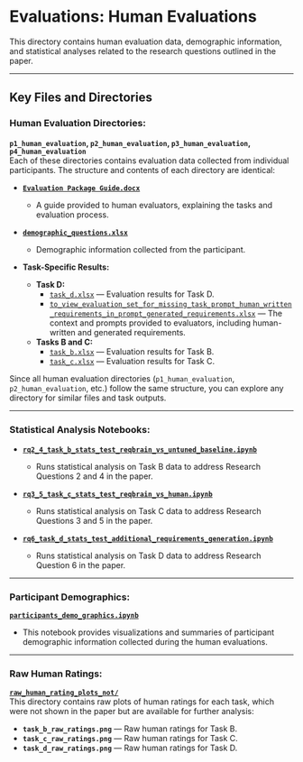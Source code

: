 # **Evaluations: Human Evaluations**

This directory contains human evaluation data, demographic information, and statistical analyses related to the research questions outlined in the paper.



---

## **Key Files and Directories**

### **Human Evaluation Directories:**  
**`p1_human_evaluation`, `p2_human_evaluation`, `p3_human_evaluation`, `p4_human_evaluation`**  
Each of these directories contains evaluation data collected from individual participants. The structure and contents of each directory are identical:

- **[`Evaluation Package Guide.docx`](./p1_human_evaluation/Evaluation%20Package%20Guide.docx)**  
  - A guide provided to human evaluators, explaining the tasks and evaluation process.  

- **[`demographic_questions.xlsx`](./p1_human_evaluation/demographic_questions.xlsx)**  
  - Demographic information collected from the participant.

- **Task-Specific Results:**  
  - **Task D:**  
    - [`task_d.xlsx`](./p1_human_evaluation/task_d/task_d.xlsx) — Evaluation results for Task D.  
    - [`to_view_evaluation_set_for_missing_task_prompt_human_written_requirements_in_prompt_generated_requirements.xlsx`](./p1_human_evaluation/task_d/to_view_evaluation_set_for_missing_task_prompt_human_written_requirements_in_prompt_generated_requirements.xlsx) — The context and prompts provided to evaluators, including human-written and generated requirements.  
  - **Tasks B and C:**  
    - [`task_b.xlsx`](./p1_human_evaluation/tasks_b_and_c/task_b.xlsx) — Evaluation results for Task B.  
    - [`task_c.xlsx`](./p1_human_evaluation/tasks_b_and_c/task_c.xlsx) — Evaluation results for Task C.  

Since all human evaluation directories (`p1_human_evaluation`, `p2_human_evaluation`, etc.) follow the same structure, you can explore any directory for similar files and task outputs.

---

### **Statistical Analysis Notebooks:**

- **[`rq2_4_task_b_stats_test_reqbrain_vs_untuned_baseline.ipynb`](./rq2_4_task_b_stats_test_reqbrain_vs_untuned_baseline.ipynb)**  
  - Runs statistical analysis on Task B data to address Research Questions 2 and 4 in the paper.

- **[`rq3_5_task_c_stats_test_reqbrain_vs_human.ipynb`](./rq3_5_task_c_stats_test_reqbrain_vs_human.ipynb)**  
  - Runs statistical analysis on Task C data to address Research Questions 3 and 5 in the paper.

- **[`rq6_task_d_stats_test_additional_requirements_generation.ipynb`](./rq6_task_d_stats_test_additional_requirements_generation.ipynb)**  
  - Runs statistical analysis on Task D data to address Research Question 6 in the paper.

---

### **Participant Demographics:**  
**[`participants_demo_graphics.ipynb`](./participants_demo_graphics.ipynb)**  
- This notebook provides visualizations and summaries of participant demographic information collected during the human evaluations.

---

### **Raw Human Ratings:**  
**[`raw_human_rating_plots_not/`](./raw_human_rating_plots_not/)**  
This directory contains raw plots of human ratings for each task, which were not shown in the paper but are available for further analysis:

- **`task_b_raw_ratings.png`** — Raw human ratings for Task B.  
- **`task_c_raw_ratings.png`** — Raw human ratings for Task C.  
- **`task_d_raw_ratings.png`** — Raw human ratings for Task D.  